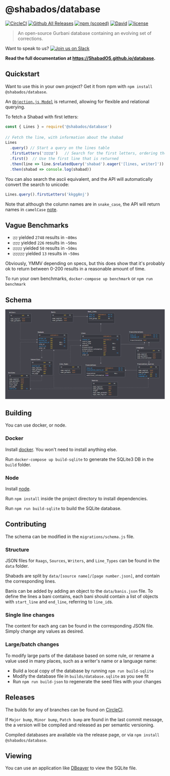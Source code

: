 # @shabados/database

[![CircleCI](https://img.shields.io/circleci/project/github/ShabadOS/database.svg?style=for-the-badge)](https://circleci.com/gh/ShabadOS/database)
[![Github All Releases](https://img.shields.io/github/downloads/ShabadOS/database/total.svg?style=for-the-badge)](https://github.com/ShabadOS/database/releases)
[![npm (scoped)](https://img.shields.io/npm/v/@shabados/database.svg?style=for-the-badge)](https://www.npmjs.com/package/@shabados/database)
[![David](https://img.shields.io/david/ShabadOS/database.svg?style=for-the-badge)]()
[![license](https://img.shields.io/github/license/ShabadOS/database.svg?style=for-the-badge)]()

> An open-source Gurbani database containing an evolving set of corrections.

Want to speak to us? [![Join us on Slack](https://slack.shabados.com/badge.svg)](https://slack.shabados.com)

**Read the full documentation at https://ShabadOS.github.io/database.**

## Quickstart

Want to use this in your own project? Get it from npm with `npm install @shabados/database`.

An [`Objection.js Model`](http://vincit.github.io/objection.js/) is returned, allowing for flexible and relational querying.

To fetch a Shabad with first letters:

```javascript
const { Lines } = require('@shabados/database')
    
// Fetch the line, with information about the shabad
Lines
  .query() // Start a query on the lines table
  .firstLetters('ਹਹਹਗ')   // Search for the first letters, ordering the results sensibly
  .first()  // Use the first line that is returned
  .then(line => line.$relatedQuery('shabad').eager('[lines, writer]'))  // Return the shabad the line is from, with the lines and writer
  .then(shabad => console.log(shabad))

```

You can also search the ascii equivalent, and the API will automatically convert the search to unicode:
```javascript
Lines.query().firstLetters('kkggAnj')
```

Note that although the column names are in `snake_case`, the API will return names in `camelCase` [note](http://vincit.github.io/objection.js/#snake-case-to-camel-case-conversion).

## Vague Benchmarks

- `ਹਹ` yielded `2748` results in `~80ms`
- `ਹਹਹ` yielded `226` results in `~50ms`
- `ਹਹਹਹ` yielded `50` results in `~50ms`
- `ਹਹਹਹਹ` yielded `13` results in `~50ms`

Obviously, YMMV depending on specs, but this does show that
it's probably ok to return between 0-200 results in a reasonable amount of time.

To run your own benchmarks, `docker-compose up benchmark` or `npm run benchmark`

## Schema

![schema](schema.png)

## Building

You can use docker, or node.

### Docker

Install [docker](http://docker.com). You won't need to install anything else.

Run `docker-compose up build-sqlite` to generate the SQLite3 DB in the `build` folder.

### Node

Install [node](https://nodejs.org/). 

Run `npm install` inside the project directory to install dependencies.

Run `npm run build-sqlite` to build the SQLite database.

## Contributing

The schema can be modified in the `migrations/schema.js` file.

### Structure

JSON files for `Raags`, `Sources`, `Writers`, and `Line_Types` can be found in the `data` folder.

Shabads are split by `data/[source name]/[page number.json]`, and contain the corresponding lines.

Banis can be added by adding an object to the `data/banis.json` file. To define the lines a bani contains, each bani should contain a list of objects with `start_line` and `end_line`, referring to `line_id`s.

### Single line changes
The content for each ang can be found in the corresponding JSON file. 
Simply change any values as desired.

### Large/batch changes

To modify large parts of the database based on some rule, or rename a value used in many places, such as a writer's name or a language name:
- Build a local copy of the database by running `npm run build-sqlite`
- Modify the database file in `builds/database.sqlite` as you see fit
- Run `npm run build-json` to regenerate the seed files with your changes

## Releases

The builds for any of branches can be found on [CircleCI](https://circleci.com/gh/ShabadOS).

If `Major bump`, `Minor bump`, `Patch bump` are found in the last commit message, the a version will be compiled and released as per semantic versioning.

Compiled databases are available via the release page, or via `npm install @shabados/database`.
      
## Viewing

You can use an application like [DBeaver](https://dbeaver.jkiss.org/) to view the SQLite file.
